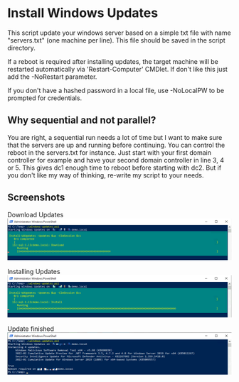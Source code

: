 # Install Windows Updates

This script update your windows server based on a simple txt file with name "servers.txt" (one machine per line). This file should be saved in the script directory.

If a reboot is required after installing updates, the target machine will be restarted automatically via 'Restart-Computer' CMDlet. If don't like this just add the -NoRestart parameter.

If you don't have a hashed password in a local file, use -NoLocalPW to be prompted for credentials.

## Why sequential and not parallel?

You are right, a sequential run needs a lot of time but I want to make sure that the servers are up and running before continuing. You can control the reboot in the servers.txt for instance. Just start with your first domain controller for example and have your second domain controller in line 3, 4 or 5. This gives dc1 enough time to reboot before starting with dc2. But if you don't like my way of thinking, re-write my script to your needs.

## Screenshots

Download Updates
![Downloading updates](images/windows-updates2.png)

Installing Updates
![Installing updates](images/windows-updates1.png)

Update finished
![Update finished](images/windows-updates3.png)
